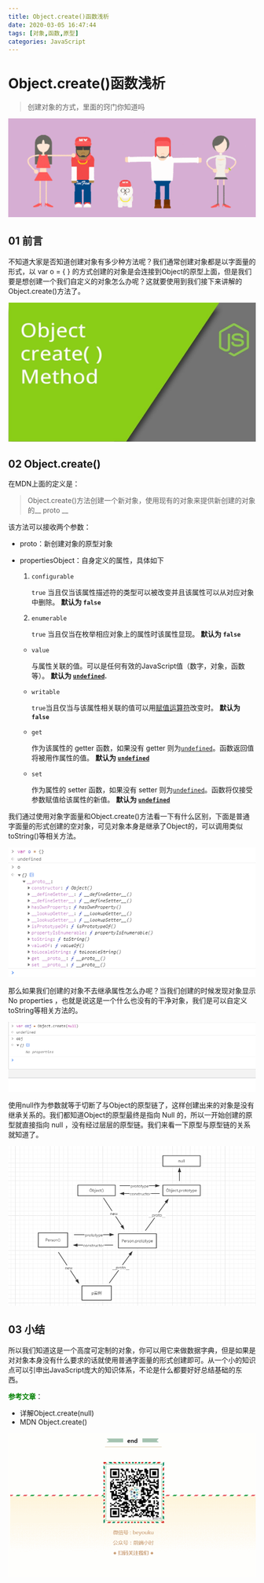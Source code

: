 ```yaml
---
title: Object.create()函数浅析
date: 2020-03-05 16:47:44
tags: [对象,函数,原型]
categories: JavaScript
---
```


# Object.create()函数浅析

> 创建对象的方式，里面的窍门你知道吗

![ ](../common/1.gif)



## 01 前言



不知道大家是否知道创建对象有多少种方法呢？我们通常创建对象都是以字面量的形式，以 var o = { } 的方式创建的对象是会连接到Object的原型上面，但是我们要是想创建一个我们自定义的对象怎么办呢？这就要使用到我们接下来讲解的 Object.create()方法了。

![ ](./img/1.jpg)



## 02 Object.create()



在MDN上面的定义是：

> Object.create()方法创建一个新对象，使用现有的对象来提供新创建的对象的__ proto __



该方法可以接收两个参数：

- proto：新创建对象的原型对象

- propertiesObject：自身定义的属性，具体如下

  1. `configurable`

     `true` 当且仅当该属性描述符的类型可以被改变并且该属性可以从对应对象中删除。 **默认为 `false`**

  2. `enumerable`

     `true` 当且仅当在枚举相应对象上的属性时该属性显现。 **默认为 `false`**

  - `value`

    与属性关联的值。可以是任何有效的JavaScript值（数字，对象，函数等）。 **默认为 [`undefined`]().**

  - `writable`

    `true`当且仅当与该属性相关联的值可以用[赋值运算符]()改变时。 **默认为 `false`**

  - `get`

    作为该属性的 getter 函数，如果没有 getter 则为[`undefined`]()。函数返回值将被用作属性的值。 **默认为 [`undefined`]()**

  - `set`

    作为属性的 setter 函数，如果没有 setter 则为[`undefined`]()。函数将仅接受参数赋值给该属性的新值。 **默认为 [`undefined`]()**



我们通过使用对象字面量和Object.create()方法看一下有什么区别，下面是普通字面量的形式创建的空对象，可见对象本身是继承了Object的，可以调用类似 toString()等相关方法。

![ ](./img/2.png)

那么如果我们创建的对象不去继承属性怎么办呢？当我们创建的时候发现对象显示 No properties ，也就是说这是一个什么也没有的干净对象，我们是可以自定义toString等相关方法的。

![ ](./img/3.png)

使用null作为参数就等于切断了与Object的原型链了，这样创建出来的对象是没有继承关系的。我们都知道Object的原型最终是指向 Null 的，所以一开始创建的原型就直接指向 null ，没有经过层层的原型链。我们来看一下原型与原型链的关系就知道了。

![ ](./img/4.png)



## 03 小结



所以我们知道这是一个高度可定制的对象，你可以用它来做数据字典，但是如果是对对象本身没有什么要求的话就使用普通字面量的形式创建即可。从一个小的知识点可以引申出JavaScript庞大的知识体系，不论是什么都要好好总结基础的东西。

**<font color="green">参考文章</font>**：

- 详解Object.create(null)
- MDN Object.create()

![ ](../common/2.gif)



